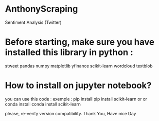 # AnthonyScraping
Sentiment Analysis (Twitter)

Before starting, make sure you have installed this library in python :
====================================================================
stweet
pandas
numpy 
matplotlib 
yfinance 
scikit-learn 
wordcloud 
textblob

How to install on jupyter notebook?
===================================
you can use this code :           exemple :
pip install <library>             pip install scikit-learn
or                                or
conda install <library>           conda install scikit-learn

please, re-verify version compatibility.
Thank You, Have nice Day
